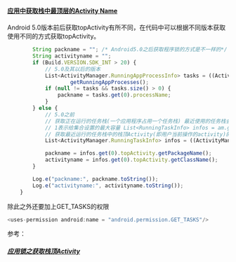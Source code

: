 #### [应用中获取栈中最顶层的Activity Name]()

Android 5.0版本前后获取topActivity有所不同，在代码中可以根据不同版本获取使用不同的方式获取topActivity。
```javascript
        String packname = ""; /* Android5.0之后获取程序锁的方式是不一样的*/
        String activityname = "";
        if (Build.VERSION.SDK_INT > 20) {
            // 5.0及其以后的版本
            List<ActivityManager.RunningAppProcessInfo> tasks = ((ActivityManager) this.getSystemService(ACTIVITY_SERVICE)).
                    getRunningAppProcesses();
            if (null != tasks && tasks.size() > 0) {
                packname = tasks.get(0).processName;
            }
        } else {
            // 5.0之前
            // 获取正在运行的任务栈(一个应用程序占用一个任务栈) 最近使用的任务栈会在最前面
            // 1表示给集合设置的最大容量 List<RunningTaskInfo> infos = am.getRunningTasks(1);
            // 获取最近运行的任务栈中的栈顶Activity(即用户当前操作的activity)的包名
            List<ActivityManager.RunningTaskInfo> infos = ((ActivityManager) this.getSystemService(ACTIVITY_SERVICE)).getRunningTasks(1);

            packname = infos.get(0).topActivity.getPackageName();
            activityname = infos.get(0).topActivity.getClassName();
        }

        Log.e("packname:", packname.toString());
        Log.e("activityname:", activityname.toString());
    }
```
除此之外还要加上GET_TASKS的权限
```javascript
<uses-permission android:name = "android.permission.GET_TASKS"/>
```

参考：
##### [应用锁之获取栈顶Activity](http://www.jianshu.com/p/eb531b2d1d8e)